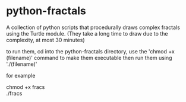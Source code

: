 # python-fractals
A collection of python scripts that procedurally draws complex fractals using the Turtle module. (They take a long time to draw due to the complexity, at most 30 minutes)

to run them, cd into the python-fractals directory,
use the 'chmod +x (filename)' command to make them executable
then run them using './(filename)'

for example

chmod +x fracs                       
./fracs
